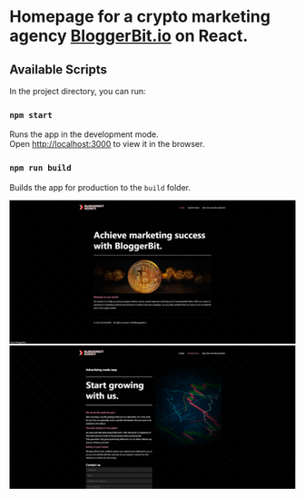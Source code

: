 # Homepage for a crypto marketing agency [BloggerBit.io](https://bloggerbit.io/) on React.

## Available Scripts

In the project directory, you can run:

### `npm start`

Runs the app in the development mode.\
Open [http://localhost:3000](http://localhost:3000) to view it in the browser.
### `npm run build`

Builds the app for production to the `build` folder.

![alt text](/docs/images/main-screen.jpg?raw=true)
![alt text](/docs/images/second-screen.jpg?raw=true)